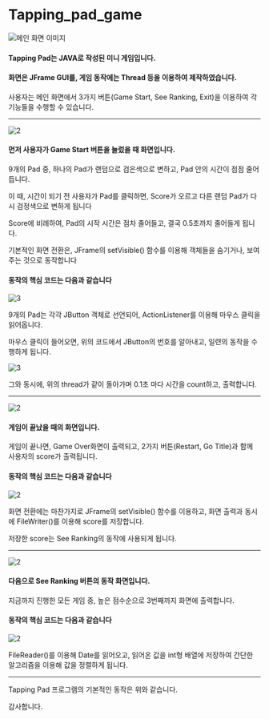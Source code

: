 # Tapping_pad_game


![메인 화면 이미지](./1.jpg)

#### Tapping Pad는 JAVA로 작성된 미니 게임입니다.
#### 화면은 JFrame GUI를, 게임 동작에는 Thread 등을 이용하여 제작하였습니다.

사용자는 메인 화면에서 3가지 버튼(Game Start, See Ranking, Exit)을 이용하여 각 기능들을 수행할 수 있습니다.

***

![2](./2.jpg)

#### 먼저 사용자가 Game Start 버튼을 눌렀을 때 화면입니다.

9개의 Pad 중, 하나의 Pad가 랜덤으로 검은색으로 변하고, Pad 안의 시간이 점점 줄어듭니다.

이 때, 시간이 되기 전 사용자가 Pad를 클릭하면, Score가 오르고 다른 랜덤 Pad가 다시 검정색으로 변하게 됩니다

Score에 비례하여, Pad의 시작 시간은 점차 줄어들고, 결국 0.5초까지 줄어들게 됩니다.

기본적인 화면 전환은, JFrame의 setVisible() 함수를 이용해 객체들을 숨기거나, 보여주는 것으로 동작합니다

#### 동작의 핵심 코드는 다음과 같습니다

![3](./code2.jpg)

9개의 Pad는 각각 JButton 객체로 선언되어, ActionListener를 이용해 마우스 클릭을 읽어옵니다.

마우스 클릭이 들어오면, 위의 코드에서 JButton의 번호를 알아내고, 일련의 동작을 수행하게 됩니다.

![3](./code1.jpg)

그와 동시에, 위의 thread가 같이 돌아가며 0.1초 마다 시간을 count하고, 출력합니다.

***

![2](./3.jpg)

#### 게임이 끝났을 때의 화면입니다.

게임이 끝나면, Game Over화면이 출력되고, 2가지 버튼(Restart, Go Title)과 함께 사용자의 score가 출력됩니다.

#### 동작의 핵심 코드는 다음과 같습니다

![2](./code3.jpg)

화면 전환에는 마찬가지로 JFrame의 setVisible() 함수를 이용하고, 화면 출력과 동시에 FileWriter()를 이용해 score를 저장합니다.

저장한 score는 See Ranking의 동작에 사용되게 됩니다.

***

![2](./4.jpg)

#### 다음으로 See Ranking 버튼의 동작 화면입니다.

지금까지 진행한 모든 게임 중, 높은 점수순으로 3번째까지 화면에 출력합니다.

#### 동작의 핵심 코드는 다음과 같습니다

![2](./code4.jpg)

FileReader()를 이용해 Date를 읽어오고, 읽어온 값을 int형 배열에 저장하여 간단한 알고리즘을 이용해 값을 정렬하게 됩니다.

***

Tapping Pad 프로그램의 기본적인 동작은 위와 같습니다.

감사합니다.
